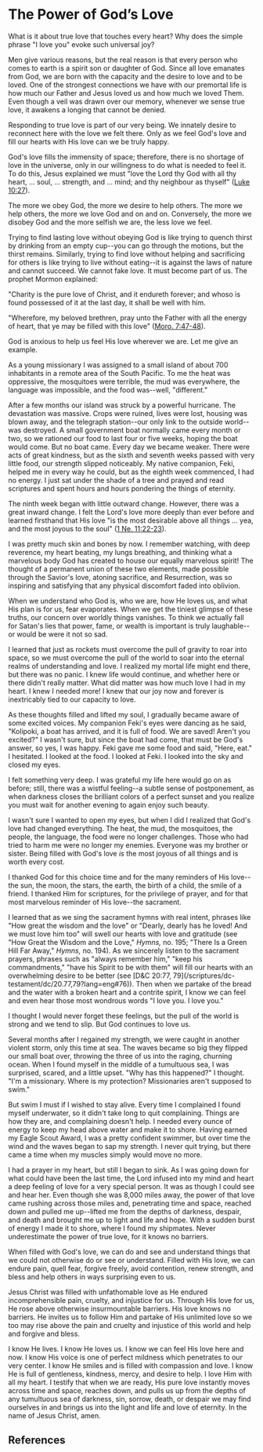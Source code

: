 # The Power of God’s Love

What is it about true love that touches every heart? Why does the simple
phrase "I love you" evoke such universal joy?

Men give various reasons, but the real reason is that every person who comes
to earth is a spirit son or daughter of God. Since all love emanates from God,
we are born with the capacity and the desire to love and to be loved. One of
the strongest connections we have with our premortal life is how much our
Father and Jesus loved us and how much we loved Them. Even though a veil was
drawn over our memory, whenever we sense true love, it awakens a longing that
cannot be denied.

Responding to true love is part of our very being. We innately desire to
reconnect here with the love we felt there. Only as we feel God's love and
fill our hearts with His love can we be truly happy.

God's love fills the immensity of space; therefore, there is no shortage of
love in the universe, only in our willingness to do what is needed to feel it.
To do this, Jesus explained we must "love the Lord thy God with all thy heart,
... soul, ... strength, and ... mind; and thy neighbour as thyself" ([Luke
10:27](/scriptures/nt/luke/10.27?lang=eng#26)).

The more we obey God, the more we desire to help others. The more we help
others, the more we love God and on and on. Conversely, the more we disobey
God and the more selfish we are, the less love we feel.

Trying to find lasting love without obeying God is like trying to quench
thirst by drinking from an empty cup--you can go through the motions, but the
thirst remains. Similarly, trying to find love without helping and sacrificing
for others is like trying to live without eating--it is against the laws of
nature and cannot succeed. We cannot fake love. It must become part of us. The
prophet Mormon explained:

"Charity is the pure love of Christ, and it endureth forever; and whoso is
found possessed of it at the last day, it shall be well with him.

"Wherefore, my beloved brethren, pray unto the Father with all the energy of
heart, that ye may be filled with this love" ([Moro.
7:47-48](/scriptures/bofm/moro/7.47-48?lang=eng#46)).

God is anxious to help us feel His love wherever we are. Let me give an
example.

As a young missionary I was assigned to a small island of about 700
inhabitants in a remote area of the South Pacific. To me the heat was
oppressive, the mosquitoes were terrible, the mud was everywhere, the language
was impossible, and the food was--well, "different."

After a few months our island was struck by a powerful hurricane. The
devastation was massive. Crops were ruined, lives were lost, housing was blown
away, and the telegraph station--our only link to the outside world--was
destroyed. A small government boat normally came every month or two, so we
rationed our food to last four or five weeks, hoping the boat would come. But
no boat came. Every day we became weaker. There were acts of great kindness,
but as the sixth and seventh weeks passed with very little food, our strength
slipped noticeably. My native companion, Feki, helped me in every way he
could, but as the eighth week commenced, I had no energy. I just sat under the
shade of a tree and prayed and read scriptures and spent hours and hours
pondering the things of eternity.

The ninth week began with little outward change. However, there was a great
inward change. I felt the Lord's love more deeply than ever before and learned
firsthand that His love "is the most desirable above all things ... yea, and the
most joyous to the soul" ([1 Ne.
11:22-23](/scriptures/bofm/1-ne/11.22-23?lang=eng#21)).

I was pretty much skin and bones by now. I remember watching, with deep
reverence, my heart beating, my lungs breathing, and thinking what a marvelous
body God has created to house our equally marvelous spirit! The thought of a
permanent union of these two elements, made possible through the Savior's
love, atoning sacrifice, and Resurrection, was so inspiring and satisfying
that any physical discomfort faded into oblivion.

When we understand who God is, who we are, how He loves us, and what His plan
is for us, fear evaporates. When we get the tiniest glimpse of these truths,
our concern over worldly things vanishes. To think we actually fall for
Satan's lies that power, fame, or wealth is important is truly laughable--or
would be were it not so sad.

I learned that just as rockets must overcome the pull of gravity to roar into
space, so we must overcome the pull of the world to soar into the eternal
realms of understanding and love. I realized my mortal life might end there,
but there was no panic. I knew life would continue, and whether here or there
didn't really matter. What did matter was how much love I had in my heart. I
knew I needed more! I knew that our joy now and forever is inextricably tied
to our capacity to love.

As these thoughts filled and lifted my soul, I gradually became aware of some
excited voices. My companion Feki's eyes were dancing as he said, "Kolipoki, a
boat has arrived, and it is full of food. We are saved! Aren't you excited?" I
wasn't sure, but since the boat had come, that must be God's answer, so yes, I
was happy. Feki gave me some food and said, "Here, eat." I hesitated. I looked
at the food. I looked at Feki. I looked into the sky and closed my eyes.

I felt something very deep. I was grateful my life here would go on as before;
still, there was a wistful feeling--a subtle sense of postponement, as when
darkness closes the brilliant colors of a perfect sunset and you realize you
must wait for another evening to again enjoy such beauty.

I wasn't sure I wanted to open my eyes, but when I did I realized that God's
love had changed everything. The heat, the mud, the mosquitoes, the people,
the language, the food were no longer challenges. Those who had tried to harm
me were no longer my enemies. Everyone was my brother or sister. Being filled
with God's love _is_ the most joyous of all things and is worth every cost.

I thanked God for this choice time and for the many reminders of His love--the
sun, the moon, the stars, the earth, the birth of a child, the smile of a
friend. I thanked Him for scriptures, for the privilege of prayer, and for
that most marvelous reminder of His love--the sacrament.

I learned that as we sing the sacrament hymns with real intent, phrases like
"How great the wisdom and the love" or "Dearly, dearly has he loved! And we
must love him too" will swell our hearts with love and gratitude (see "How
Great the Wisdom and the Love," _Hymns,_ no. 195; "There Is a Green Hill Far
Away," _Hymns,_ no. 194). As we sincerely listen to the sacrament prayers,
phrases such as "always remember him," "keep his commandments," "have his
Spirit to be with them" will fill our hearts with an overwhelming desire to be
better (see [D&amp;C 20:77, 79](/scriptures/dc-
testament/dc/20.77,79?lang=eng#76)). Then when we partake of the bread and the
water with a broken heart and a contrite spirit, I know we can feel and even
hear those most wondrous words "I love you. I love you."

I thought I would never forget these feelings, but the pull of the world is
strong and we tend to slip. But God continues to love us.

Several months after I regained my strength, we were caught in another violent
storm, only this time at sea. The waves became so big they flipped our small
boat over, throwing the three of us into the raging, churning ocean. When I
found myself in the middle of a tumultuous sea, I was surprised, scared, and a
little upset. "Why has this happened?" I thought. "I'm a missionary. Where is
my protection? Missionaries aren't supposed to swim."

But swim I must if I wished to stay alive. Every time I complained I found
myself underwater, so it didn't take long to quit complaining. Things are how
they are, and complaining doesn't help. I needed every ounce of energy to keep
my head above water and make it to shore. Having earned my Eagle Scout Award,
I was a pretty confident swimmer, but over time the wind and the waves began
to sap my strength. I never quit trying, but there came a time when my muscles
simply would move no more.

I had a prayer in my heart, but still I began to sink. As I was going down for
what could have been the last time, the Lord infused into my mind and heart a
deep feeling of love for a very special person. It was as though I could see
and hear her. Even though she was 8,000 miles away, the power of that love
came rushing across those miles and, penetrating time and space, reached down
and pulled me up--lifted me from the depths of darkness, despair, and death
and brought me up to light and life and hope. With a sudden burst of energy I
made it to shore, where I found my shipmates. Never underestimate the power of
true love, for it knows no barriers.

When filled with God's love, we can do and see and understand things that we
could not otherwise do or see or understand. Filled with His love, we can
endure pain, quell fear, forgive freely, avoid contention, renew strength, and
bless and help others in ways surprising even to us.

Jesus Christ was filled with unfathomable love as He endured incomprehensible
pain, cruelty, and injustice for us. Through His love for us, He rose above
otherwise insurmountable barriers. His love knows no barriers. He invites us
to follow Him and partake of His unlimited love so we too may rise above the
pain and cruelty and injustice of this world and help and forgive and bless.

I know He lives. I know He loves us. I know we can feel His love here and now.
I know His voice is one of perfect mildness which penetrates to our very
center. I know He smiles and is filled with compassion and love. I know He is
full of gentleness, kindness, mercy, and desire to help. I love Him with all
my heart. I testify that when we are ready, His pure love instantly moves
across time and space, reaches down, and pulls us up from the depths of any
tumultuous sea of darkness, sin, sorrow, death, or despair we may find
ourselves in and brings us into the light and life and love of eternity. In
the name of Jesus Christ, amen.

## References

